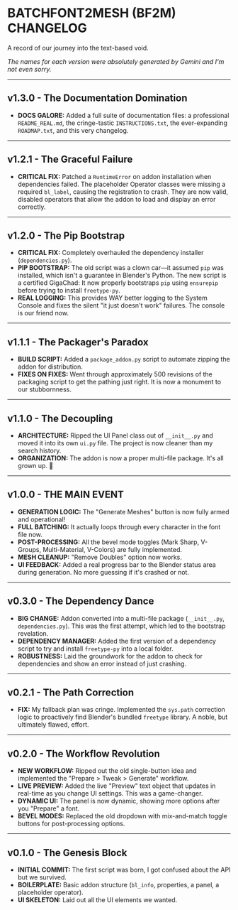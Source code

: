 # BATCHFONT2MESH (BF2M) CHANGELOG

A record of our journey into the text-based void.

*The names for each version were absolutely generated by Gemini and I'm not even sorry.*

---

## v1.3.0 - The Documentation Domination

- **DOCS GALORE:** Added a full suite of documentation files: a professional `README_REAL.md`, the cringe-tastic `INSTRUCTIONS.txt`, the ever-expanding `ROADMAP.txt`, and this very changelog.

---

## v1.2.1 - The Graceful Failure

- **CRITICAL FIX:** Patched a `RuntimeError` on addon installation when dependencies failed. The placeholder Operator classes were missing a required `bl_label`, causing the registration to crash. They are now valid, disabled operators that allow the addon to load and display an error correctly.

---

## v1.2.0 - The Pip Bootstrap

- **CRITICAL FIX:** Completely overhauled the dependency installer (`dependencies.py`).
- **PIP BOOTSTRAP:** The old script was a clown car—it assumed `pip` was installed, which isn't a guarantee in Blender's Python. The new script is a certified GigaChad: It now properly bootstraps `pip` using `ensurepip` before trying to install `freetype-py`.
- **REAL LOGGING:** This provides WAY better logging to the System Console and fixes the silent "it just doesn't work" failures. The console is our friend now.

---

## v1.1.1 - The Packager's Paradox

- **BUILD SCRIPT:** Added a `package_addon.py` script to automate zipping the addon for distribution.
- **FIXES ON FIXES:** Went through approximately 500 revisions of the packaging script to get the pathing just right. It is now a monument to our stubbornness.

---

## v1.1.0 - The Decoupling

- **ARCHITECTURE:** Ripped the UI Panel class out of `__init__.py` and moved it into its own `ui.py` file. The project is now cleaner than my search history.
- **ORGANIZATION:** The addon is now a proper multi-file package. It's all grown up. 🥲

---

## v1.0.0 - THE MAIN EVENT

- **GENERATION LOGIC:** The "Generate Meshes" button is now fully armed and operational!
- **FULL BATCHING:** It actually loops through every character in the font file now.
- **POST-PROCESSING:** All the bevel mode toggles (Mark Sharp, V-Groups, Multi-Material, V-Colors) are fully implemented.
- **MESH CLEANUP:** "Remove Doubles" option now works.
- **UI FEEDBACK:** Added a real progress bar to the Blender status area during generation. No more guessing if it's crashed or not.

---

## v0.3.0 - The Dependency Dance

- **BIG CHANGE:** Addon converted into a multi-file package (`__init__.py`, `dependencies.py`). This was the first attempt, which led to the bootstrap revelation.
- **DEPENDENCY MANAGER:** Added the first version of a dependency script to try and install `freetype-py` into a local folder.
- **ROBUSTNESS:** Laid the groundwork for the addon to check for dependencies and show an error instead of just crashing.

---

## v0.2.1 - The Path Correction

- **FIX:** My fallback plan was cringe. Implemented the `sys.path` correction logic to proactively find Blender's bundled `freetype` library. A noble, but ultimately flawed, effort.

---

## v0.2.0 - The Workflow Revolution

- **NEW WORKFLOW:** Ripped out the old single-button idea and implemented the "Prepare > Tweak > Generate" workflow.
- **LIVE PREVIEW:** Added the live "Preview" text object that updates in real-time as you change UI settings. This was a game-changer.
- **DYNAMIC UI:** The panel is now dynamic, showing more options after you "Prepare" a font.
- **BEVEL MODES:** Replaced the old dropdown with mix-and-match toggle buttons for post-processing options.

---

## v0.1.0 - The Genesis Block

- **INITIAL COMMIT:** The first script was born, I got confused about the API but we survived.
- **BOILERPLATE:** Basic addon structure (`bl_info`, properties, a panel, a placeholder operator).
- **UI SKELETON:** Laid out all the UI elements we wanted.
